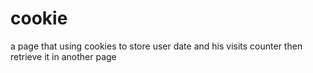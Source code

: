 # cookie
a page that using cookies to store user date and his visits counter then retrieve it in another page
